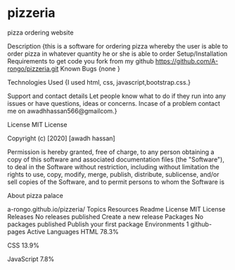 # pizzeria
pizza ordering website

Description
{this is a software for ordering pizza whereby the user is able to order pizza in whatever quantity he or she is able to order
Setup/Installation Requirements
to get code you fork from my github https://github.com/A-rongo/pizzeria.git
Known Bugs
{none }

Technologies Used
{I used html, css, javascript,bootstrap.css.}

Support and contact details
Let people know what to do if they run into any issues or have questions, ideas or concerns. Incase of a problem contact me on awadhhassan566@gmailcom.}

License
MIT License

Copyright (c) [2020] [awadh hassan]

Permission is hereby granted, free of charge, to any person obtaining a copy of this software and associated documentation files (the "Software"), to deal in the Software without restriction, including without limitation the rights to use, copy, modify, merge, publish, distribute, sublicense, and/or sell copies of the Software, and to permit persons to whom the Software is

About
pizza palace

a-rongo.github.io/pizzeria/
Topics
Resources
 Readme
License
 MIT License
Releases
No releases published
Create a new release
Packages
No packages published
Publish your first package
Environments 1
 github-pages Active
Languages
HTML
78.3%
 
CSS
13.9%
 
JavaScript
7.8%
